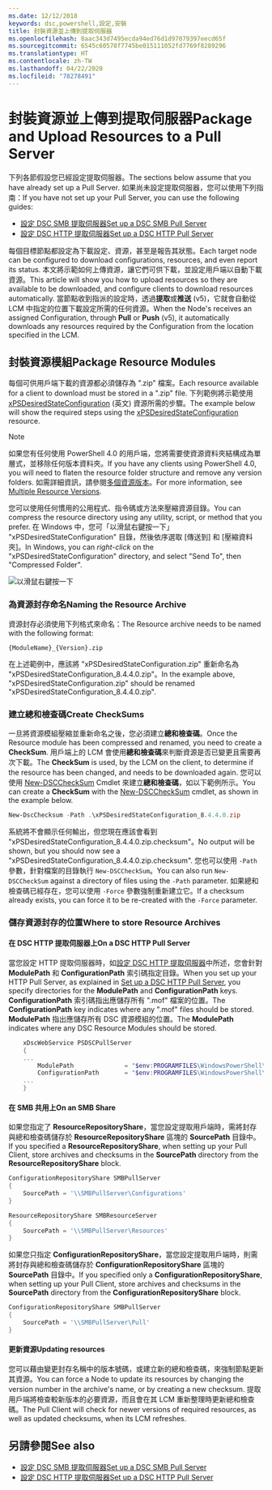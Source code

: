 ```yaml
---
ms.date: 12/12/2018
keywords: dsc,powershell,設定,安裝
title: 封裝資源並上傳到提取伺服器
ms.openlocfilehash: 8aac343d7495ecda94ed76d1d97079397eecd65f
ms.sourcegitcommit: 6545c60578f7745be015111052fd7769f8289296
ms.translationtype: HT
ms.contentlocale: zh-TW
ms.lasthandoff: 04/22/2020
ms.locfileid: "78278491"
---
```

# <a name="package-and-upload-resources-to-a-pull-server"></a><span data-ttu-id="f5814-103">封裝資源並上傳到提取伺服器</span><span class="sxs-lookup"><span data-stu-id="f5814-103">Package and Upload Resources to a Pull Server</span></span>

<span data-ttu-id="f5814-104">下列各節假設您已經設定提取伺服器。</span><span class="sxs-lookup"><span data-stu-id="f5814-104">The sections below assume that you have already set up a Pull Server.</span></span> <span data-ttu-id="f5814-105">如果尚未設定提取伺服器，您可以使用下列指南：</span><span class="sxs-lookup"><span data-stu-id="f5814-105">If you have not set up your Pull Server, you can use the following guides:</span></span>

- [<span data-ttu-id="f5814-106">設定 DSC SMB 提取伺服器</span><span class="sxs-lookup"><span data-stu-id="f5814-106">Set up a DSC SMB Pull Server</span></span>](pullServerSmb.md)
- [<span data-ttu-id="f5814-107">設定 DSC HTTP 提取伺服器</span><span class="sxs-lookup"><span data-stu-id="f5814-107">Set up a DSC HTTP Pull Server</span></span>](pullServer.md)

<span data-ttu-id="f5814-108">每個目標節點都設定為下載設定、資源，甚至是報告其狀態。</span><span class="sxs-lookup"><span data-stu-id="f5814-108">Each target node can be configured to download configurations, resources, and even report its status.</span></span> <span data-ttu-id="f5814-109">本文將示範如何上傳資源，讓它們可供下載，並設定用戶端以自動下載資源。</span><span class="sxs-lookup"><span data-stu-id="f5814-109">This article will show you how to upload resources so they are available to be downloaded, and configure clients to download resources automatically.</span></span> <span data-ttu-id="f5814-110">當節點收到指派的設定時，透過**提取**或**推送** (v5)，它就會自動從 LCM 中指定的位置下載設定所需的任何資源。</span><span class="sxs-lookup"><span data-stu-id="f5814-110">When the Node's receives an assigned Configuration, through **Pull** or **Push** (v5), it automatically downloads any resources required by the Configuration from the location specified in the LCM.</span></span>

## <a name="package-resource-modules"></a><span data-ttu-id="f5814-111">封裝資源模組</span><span class="sxs-lookup"><span data-stu-id="f5814-111">Package Resource Modules</span></span>

<span data-ttu-id="f5814-112">每個可供用戶端下載的資源都必須儲存為 ".zip" 檔案。</span><span class="sxs-lookup"><span data-stu-id="f5814-112">Each resource available for a client to download must be stored in a ".zip" file.</span></span> <span data-ttu-id="f5814-113">下列範例將示範使用 [xPSDesiredStateConfiguration](https://www.powershellgallery.com/packages/xPSDesiredStateConfiguration/8.4.0.0) \(英文\) 資源所需的步驟。</span><span class="sxs-lookup"><span data-stu-id="f5814-113">The example below will show the required steps using the [xPSDesiredStateConfiguration](https://www.powershellgallery.com/packages/xPSDesiredStateConfiguration/8.4.0.0) resource.</span></span>

> [!NOTE]
> <span data-ttu-id="f5814-114">如果您有任何使用 PowerShell 4.0 的用戶端，您將需要使資源資料夾結構成為單層式，並移除任何版本資料夾。</span><span class="sxs-lookup"><span data-stu-id="f5814-114">If you have any clients using PowerShell 4.0, you will need to flaten the resource folder structure and remove any version folders.</span></span> <span data-ttu-id="f5814-115">如需詳細資訊，請參閱[多個資源版本](../configurations/import-dscresource.md#multiple-resource-versions)。</span><span class="sxs-lookup"><span data-stu-id="f5814-115">For more information, see [Multiple Resource Versions](../configurations/import-dscresource.md#multiple-resource-versions).</span></span>

<span data-ttu-id="f5814-116">您可以使用任何慣用的公用程式、指令碼或方法來壓縮資源目錄。</span><span class="sxs-lookup"><span data-stu-id="f5814-116">You can compress the resource directory using any utility, script, or method that you prefer.</span></span> <span data-ttu-id="f5814-117">在 Windows 中，您可「以滑鼠右鍵按一下」  "xPSDesiredStateConfiguration" 目錄，然後依序選取 [傳送到] 和 [壓縮資料夾]。</span><span class="sxs-lookup"><span data-stu-id="f5814-117">In Windows, you can *right-click* on the "xPSDesiredStateConfiguration" directory, and select "Send To", then "Compressed Folder".</span></span>

![以滑鼠右鍵按一下](media/package-upload-resources/right-click.gif)

### <a name="naming-the-resource-archive"></a><span data-ttu-id="f5814-119">為資源封存命名</span><span class="sxs-lookup"><span data-stu-id="f5814-119">Naming the Resource Archive</span></span>

<span data-ttu-id="f5814-120">資源封存必須使用下列格式來命名：</span><span class="sxs-lookup"><span data-stu-id="f5814-120">The Resource archive needs to be named with the following format:</span></span>

```
{ModuleName}_{Version}.zip
```

<span data-ttu-id="f5814-121">在上述範例中，應該將 "xPSDesiredStateConfiguration.zip" 重新命名為 "xPSDesiredStateConfiguration_8.4.4.0.zip"。</span><span class="sxs-lookup"><span data-stu-id="f5814-121">In the example above, "xPSDesiredStateConfiguration.zip" should be renamed "xPSDesiredStateConfiguration_8.4.4.0.zip".</span></span>

### <a name="create-checksums"></a><span data-ttu-id="f5814-122">建立總和檢查碼</span><span class="sxs-lookup"><span data-stu-id="f5814-122">Create CheckSums</span></span>

<span data-ttu-id="f5814-123">一旦將資源模組壓縮並重新命名之後，您必須建立**總和檢查碼**。</span><span class="sxs-lookup"><span data-stu-id="f5814-123">Once the Resource module has been compressed and renamed, you need to create a **CheckSum**.</span></span>  <span data-ttu-id="f5814-124">用戶端上的 LCM 會使用**總和檢查碼**來判斷資源是否已變更且需要再次下載。</span><span class="sxs-lookup"><span data-stu-id="f5814-124">The **CheckSum** is used, by the LCM on the client, to determine if the resource has been changed, and needs to be downloaded again.</span></span> <span data-ttu-id="f5814-125">您可以使用 [New-DSCCheckSum](/powershell/module/PSDesiredStateConfiguration/New-DSCCheckSum) Cmdlet 來建立**總和檢查碼**，如以下範例所示。</span><span class="sxs-lookup"><span data-stu-id="f5814-125">You can create a **CheckSum** with the [New-DSCCheckSum](/powershell/module/PSDesiredStateConfiguration/New-DSCCheckSum) cmdlet, as shown in the example below.</span></span>

```powershell
New-DscChecksum -Path .\xPSDesiredStateConfiguration_8.4.4.0.zip
```

<span data-ttu-id="f5814-126">系統將不會顯示任何輸出，但您現在應該會看到 "xPSDesiredStateConfiguration_8.4.4.0.zip.checksum"。</span><span class="sxs-lookup"><span data-stu-id="f5814-126">No output will be shown, but you should now see a "xPSDesiredStateConfiguration_8.4.4.0.zip.checksum".</span></span> <span data-ttu-id="f5814-127">您也可以使用 `-Path` 參數，針對檔案的目錄執行 `New-DSCCheckSum`。</span><span class="sxs-lookup"><span data-stu-id="f5814-127">You can also run `New-DSCCheckSum` against a directory of files using the `-Path` parameter.</span></span> <span data-ttu-id="f5814-128">如果總和檢查碼已經存在，您可以使用 `-Force` 參數強制重新建立它。</span><span class="sxs-lookup"><span data-stu-id="f5814-128">If a checksum already exists, you can force it to be re-created with the `-Force` parameter.</span></span>

### <a name="where-to-store-resource-archives"></a><span data-ttu-id="f5814-129">儲存資源封存的位置</span><span class="sxs-lookup"><span data-stu-id="f5814-129">Where to store Resource Archives</span></span>

#### <a name="on-a-dsc-http-pull-server"></a><span data-ttu-id="f5814-130">在 DSC HTTP 提取伺服器上</span><span class="sxs-lookup"><span data-stu-id="f5814-130">On a DSC HTTP Pull Server</span></span>

<span data-ttu-id="f5814-131">當您設定 HTTP 提取伺服器時，如[設定 DSC HTTP 提取伺服器](pullServer.md)中所述，您會針對 **ModulePath** 和 **ConfigurationPath** 索引碼指定目錄。</span><span class="sxs-lookup"><span data-stu-id="f5814-131">When you set up your HTTP Pull Server, as explained in [Set up a DSC HTTP Pull Server](pullServer.md), you specify directories for the **ModulePath** and **ConfigurationPath** keys.</span></span> <span data-ttu-id="f5814-132">**ConfigurationPath** 索引碼指出應儲存所有 ".mof" 檔案的位置。</span><span class="sxs-lookup"><span data-stu-id="f5814-132">The **ConfigurationPath** key indicates where any ".mof" files should be stored.</span></span> <span data-ttu-id="f5814-133">**ModulePath** 指出應儲存所有 DSC 資源模組的位置。</span><span class="sxs-lookup"><span data-stu-id="f5814-133">The **ModulePath** indicates where any DSC Resource Modules should be stored.</span></span>

```powershell
    xDscWebService PSDSCPullServer
    {
    ...
        ModulePath              = "$env:PROGRAMFILES\WindowsPowerShell\DscService\Modules"
        ConfigurationPath       = "$env:PROGRAMFILES\WindowsPowerShell\DscService\Configuration"
    ...
    }

```

#### <a name="on-an-smb-share"></a><span data-ttu-id="f5814-134">在 SMB 共用上</span><span class="sxs-lookup"><span data-stu-id="f5814-134">On an SMB Share</span></span>

<span data-ttu-id="f5814-135">如果您指定了 **ResourceRepositoryShare**，當您設定提取用戶端時，需將封存與總和檢查碼儲存於 **ResourceRepositoryShare** 區塊的 **SourcePath** 目錄中。</span><span class="sxs-lookup"><span data-stu-id="f5814-135">If you specified a **ResourceRepositoryShare**, when setting up your Pull Client, store archives and checksums in the **SourcePath** directory from the **ResourceRepositoryShare** block.</span></span>

```powershell
ConfigurationRepositoryShare SMBPullServer
{
    SourcePath = '\\SMBPullServer\Configurations'
}

ResourceRepositoryShare SMBResourceServer
{
    SourcePath = '\\SMBPullServer\Resources'
}
```

<span data-ttu-id="f5814-136">如果您只指定 **ConfigurationRepositoryShare**，當您設定提取用戶端時，則需將封存與總和檢查碼儲存於 **ConfigurationRepositoryShare** 區塊的 **SourcePath** 目錄中。</span><span class="sxs-lookup"><span data-stu-id="f5814-136">If you specified only a **ConfigurationRepositoryShare**, when setting up your Pull Client, store archives and checksums in the **SourcePath** directory from the **ConfigurationRepositoryShare** block.</span></span>

```powershell
ConfigurationRepositoryShare SMBPullServer
{
    SourcePath = '\\SMBPullServer\Pull'
}
```

#### <a name="updating-resources"></a><span data-ttu-id="f5814-137">更新資源</span><span class="sxs-lookup"><span data-stu-id="f5814-137">Updating resources</span></span>

<span data-ttu-id="f5814-138">您可以藉由變更封存名稱中的版本號碼，或建立新的總和檢查碼，來強制節點更新其資源。</span><span class="sxs-lookup"><span data-stu-id="f5814-138">You can force a Node to update its resources by changing the version number in the archive's name, or by creating a new checksum.</span></span> <span data-ttu-id="f5814-139">提取用戶端將檢查較新版本的必要資源，而且會在其 LCM 重新整理時更新總和檢查碼。</span><span class="sxs-lookup"><span data-stu-id="f5814-139">The Pull Client will check for newer versions of required resources, as well as updated checksums, when its LCM refreshes.</span></span>

## <a name="see-also"></a><span data-ttu-id="f5814-140">另請參閱</span><span class="sxs-lookup"><span data-stu-id="f5814-140">See also</span></span>

- [<span data-ttu-id="f5814-141">設定 DSC SMB 提取伺服器</span><span class="sxs-lookup"><span data-stu-id="f5814-141">Set up a DSC SMB Pull Server</span></span>](pullServerSmb.md)
- [<span data-ttu-id="f5814-142">設定 DSC HTTP 提取伺服器</span><span class="sxs-lookup"><span data-stu-id="f5814-142">Set up a DSC HTTP Pull Server</span></span>](pullServer.md)
